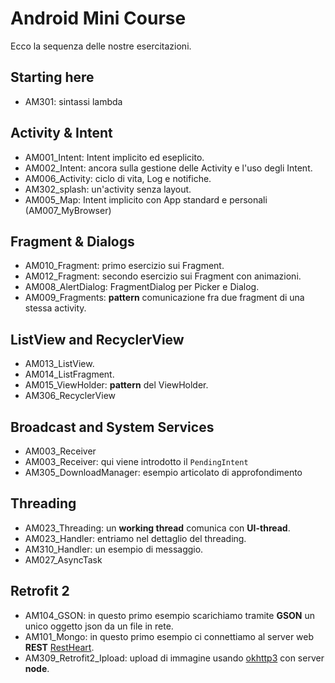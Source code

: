 # Android Mini Course 

Ecco la sequenza delle nostre esercitazioni.


## Starting here

- AM301: sintassi lambda

## Activity & Intent

- AM001_Intent: Intent implicito ed eseplicito.
- AM002_Intent: ancora sulla gestione delle Activity e l'uso degli Intent.
- AM006_Activity: ciclo di vita, Log e notifiche.
- AM302_splash: un'activity senza layout.
- AM005_Map: Intent implicito con App standard e personali (AM007_MyBrowser)

## Fragment & Dialogs

- AM010_Fragment: primo esercizio sui Fragment.
- AM012_Fragment: secondo esercizio sui Fragment con animazioni.
- AM008_AlertDialog: FragmentDialog per Picker e Dialog.
- AM009_Fragments: **pattern** comunicazione fra due fragment di una stessa activity.

## ListView and RecyclerView

- AM013_ListView.
- AM014_ListFragment.
- AM015_ViewHolder: **pattern** del ViewHolder.
- AM306_RecyclerView

## Broadcast and System Services

- AM003_Receiver 
- AM003_Receiver: qui viene introdotto il `PendingIntent`
- AM305_DownloadManager: esempio articolato di approfondimento

## Threading

- AM023_Threading: un **working thread** comunica con **UI-thread**.
- AM023_Handler: entriamo nel dettaglio del threading.
- AM310_Handler: un esempio di messaggio.
- AM027_AsyncTask

## Retrofit 2

- AM104_GSON: in questo primo esempio scarichiamo tramite **GSON** un unico oggetto json da un file in rete.
- AM101_Mongo: in questo primo esempio ci connettiamo al server web **REST** [RestHeart](http://restheart.org/quick-start.html).
- AM309_Retrofit2_Ipload: upload di immagine usando [okhttp3](http://square.github.io/okhttp/) con server **node**.
